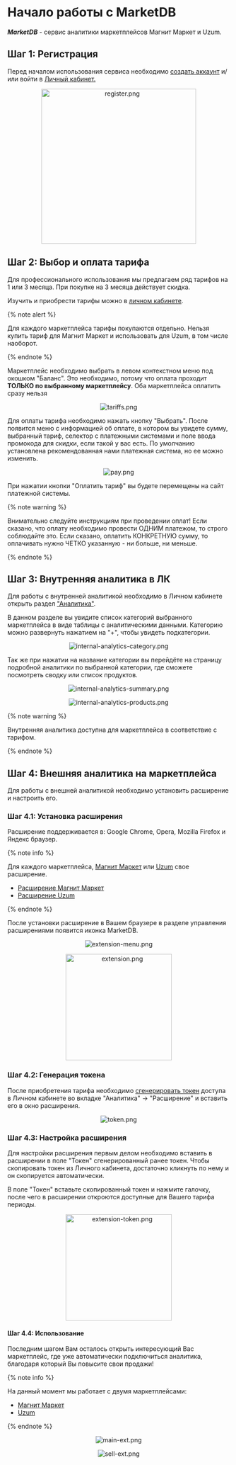 # Начало работы с MarketDB

**_MarketDB_** - сервис аналитики маркетплейсов Магнит Маркет и Uzum.

## Шаг 1: Регистрация

Перед началом использования сервиса необходимо [создать аккаунт](https://space.marketdb.pro/auth/register) и/или войти в [Личный кабинет.](https://space.marketdb.pro/auth/login)

<p align="center">
  <img src="_images/register.png" width="350x" alt="register.png">
</p>

## Шаг 2: Выбор и оплата тарифа

Для профессионального использования мы предлагаем ряд тарифов на 1 или 3 месяца. При покупке на 3 месяца действует скидка.

Изучить и приобрести тарифы можно в [личном кабинете](https://space.marketdb.pro/pricing).

{% note alert %}

Для каждого маркетплейса тарифы покупаются отдельно. Нельзя купить тариф для Магнит Маркет и использовать для Uzum, в том числе наоборот.

{% endnote %}

Маркетплейс необходимо выбрать в левом контекстном меню под окошком "Баланс". 
Это необходимо, потому что оплата проходит **ТОЛЬКО по выбранному маркетплейсу**. 
Оба маркетплейса оплатить сразу нельзя

<p align="center">
  <img src=_images/tariffs.png alt=tariffs.png>
</p>

Для оплаты тарифа необходимо нажать кнопку "Выбрать". После появится меню с информацией об оплате, в котором вы увидете сумму, выбранный тариф, селектор с платежными системами и поле ввода промокода для скидки, если такой у вас есть.
По умолчанию установлена рекомендованная нами платежная система, но ее можно изменить.

<p align="center">
  <img src=_images/pay.png alt=pay.png>
</p>

При нажатии кнопки "Оплатить тариф" вы будете перемещены на сайт платежной системы.

{% note warning %}

Внимательно следуйте инструкциям при проведении оплат! 
Если сказано, что оплату необходимо провести ОДНИМ платежом, то строго соблюдайте это.
Если сказано, оплатить КОНКРЕТНУЮ сумму, то оплачивать нужно ЧЕТКО указанную - ни больше, ни меньше.

{% endnote %}

## Шаг 3: Внутренняя аналитика в ЛК

Для работы с внутренней аналитикой необходимо в Личном кабинете открыть раздел ["Аналитика"](https://space.marketdb.pro/analytics/categories).

В данном разделе вы увидите список категорий выбранного маркетплейса в виде таблицы с аналитическими данными.
Категорию можно развернуть нажатием на "+", чтобы увидеть подкатегории. 

<p align="center">
  <img src=_images/internal-analytics-category.png alt=internal-analytics-category.png>
</p>

Так же при нажатии на название категории вы перейдёте на страницу подробной аналитики по выбранной категории, где сможете посмотреть сводку или список продуктов.

<p align="center">
  <img src=_images/internal-analytics-summary.png alt=internal-analytics-summary.png>
</p>

<p align="center">
  <img src=_images/internal-analytics-products.png alt=internal-analytics-products.png>
</p>

{% note warning %}

Внутренняя аналитика доступна для маркетплейса в соответствие с тарифом. 

{% endnote %}

## Шаг 4: Внешняя аналитика на маркетплейса

Для работы с внешней аналитикой необходимо установить расширение и настроить его.

### Шаг 4.1: Установка расширения

Расширение поддерживается в: Google Chrome, Opera, Mozilla Firefox и Яндекс браузер.

{% note info %}

Для каждого маркетплейса, [Магнит Маркет](https://marketdb.ru) или [Uzum](https://marketdb.org) свое расширение.
* [Расширение Магнит Маркет](https://chrome.google.com/webstore/detail/marketdb-%D0%B0%D0%BD%D0%B0%D0%BB%D0%B8%D1%82%D0%B8%D0%BA%D0%B0-kazane/cfkfachbapidmnjkcandfhlbnfiialei?hl=ru)
* [Расширение Uzum](https://chrome.google.com/webstore/detail/marketdb-%D0%B0%D0%BD%D0%B0%D0%BB%D0%B8%D1%82%D0%B8%D0%BA%D0%B0-uzumuz/blgbandfopjlfnfpgknfmdkboekolpcc?hl=ru)

{% endnote %}

После установки расширение в Вашем браузере в разделе управления расширениями появится иконка MarketDB.

<p align="center">
  <img src=_images/extension-menu.png alt=extension-menu.png>
</p>

<p align="center">
  <img src=_images/extension.png width=240x alt=extension.png>
</p>

### Шаг 4.2: Генерация токена

После приобретения тарифа необходимо [сгенерировать токен](https://space.marketdb.pro/extension) доступа в Личном кабинете во вкладке "Аналитика" -> "Расширение" и вставить его в окно расширения.

<p align="center">
  <img src=_images/token.png alt=token.png>
</p>

### Шаг 4.3: Настройка расширения

Для настройки расширения первым делом необходимо вставить в расширении в поле "Токен" сгенерированный ранее токен. Чтобы скопировать токен из Личного кабинета, достаточно кликнуть по нему и он скопируется автоматически.

В поле "Токен" вставьте скопированный токен и нажмите галочку, после чего в расширении откроются доступные для Вашего тарифа периоды.

<p align="center">
  <img src=_images/extension-token.png width=240x alt=extension-token.png>
</p>

#### Шаг 4.4: Использование

Последним шагом Вам осталось открыть интересующий Вас маркетплейс, где уже автоматически подключиться аналитика, благодаря который Вы повысите свои продажи!

{% note info %}

На данный момент мы работает с двумя маркетплейсами:
* [Магнит Маркет](https://mm.ru/)
* [Uzum](https://uzum.uz/ru)

{% endnote %}

<p align="center">
  <img src=_images/main-ext.png alt=main-ext.png>
</p>

<p align="center">
  <img src=_images/sell-ext.png alt=sell-ext.png>
</p>

